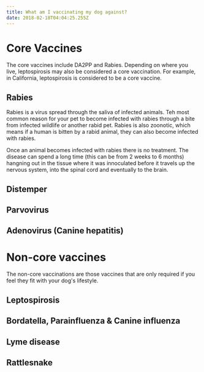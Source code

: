 ```yaml
---
title: What am I vaccinating my dog against?
date: 2018-02-18T04:04:25.255Z
---
```

# Core Vaccines 
The core vaccines include DA2PP and Rabies. Depending on where you live, leptospirosis may also be considered a core vaccination. For example, in California, leptospirosis is considered to be a core vaccine.

## Rabies
Rabies is a virus spread through the saliva of infected animals. Teh most common reason for your pet to become infected with rabies through a bite from infected wildlife or another rabid pet. Rabies is also zoonotic, which means if a human is bitten by a rabid animal, they can also become infected with rabies. 

Once an animal becomes infected with rabies there is no treatment. The disease can spend a long time (this can be from 2 weeks to 6 months) hangning out in the tissue where it was innoculated before it travels up the nervous system, into the spinal cord and eventually to the brain. 

## Distemper 

## Parvovirus

## Adenovirus (Canine hepatitis)

# Non-core vaccines
The non-core vaccinations are those vaccines that are only required if you feel they fit with your dog's lifestyle. 

## Leptospirosis

## Bordatella, Parainfluenza & Canine influenza

## Lyme disease

## Rattlesnake

## 

